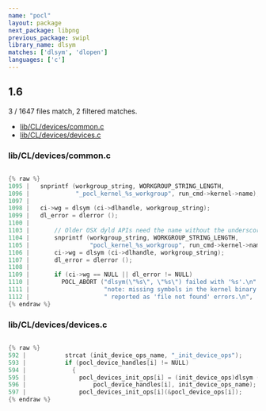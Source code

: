 ```yaml
---
name: "pocl"
layout: package
next_package: libpng
previous_package: swipl
library_name: dlsym
matches: ['dlsym', 'dlopen']
languages: ['c']
---
```

## 1.6
3 / 1647 files match, 2 filtered matches.

 - [lib/CL/devices/common.c](#libcldevicescommonc)
 - [lib/CL/devices/devices.c](#libcldevicesdevicesc)

### lib/CL/devices/common.c

```c

{% raw %}
1095 |   snprintf (workgroup_string, WORKGROUP_STRING_LENGTH,
1096 |             "_pocl_kernel_%s_workgroup", run_cmd->kernel->name);
1097 | 
1098 |   ci->wg = dlsym (ci->dlhandle, workgroup_string);
1099 |   dl_error = dlerror ();
1100 | 
1103 |       // Older OSX dyld APIs need the name without the underscore.
1104 |       snprintf (workgroup_string, WORKGROUP_STRING_LENGTH,
1105 |                 "pocl_kernel_%s_workgroup", run_cmd->kernel->name);
1106 |       ci->wg = dlsym (ci->dlhandle, workgroup_string);
1107 |       dl_error = dlerror ();
1108 | 
1109 |       if (ci->wg == NULL || dl_error != NULL)
1110 |         POCL_ABORT ("dlsym(\"%s\", \"%s\") failed with '%s'.\n"
1111 |                     "note: missing symbols in the kernel binary might be"
1112 |                     " reported as 'file not found' errors.\n",
{% endraw %}

```
### lib/CL/devices/devices.c

```c

{% raw %}
592 |           strcat (init_device_ops_name, "_init_device_ops");
593 |           if (pocl_device_handles[i] != NULL)
594 |             {
595 |               pocl_devices_init_ops[i] = (init_device_ops)dlsym (
596 |                   pocl_device_handles[i], init_device_ops_name);
597 |               pocl_devices_init_ops[i](&pocl_device_ops[i]);
{% endraw %}

```